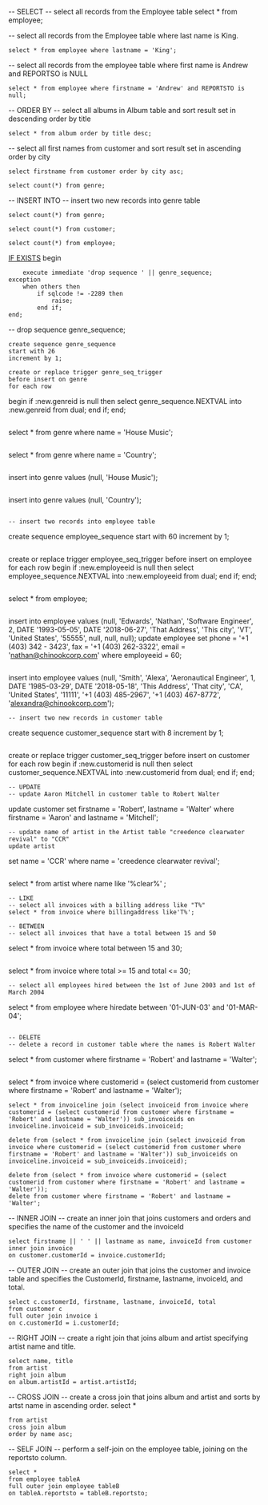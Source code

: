 -- SELECT
-- select all records from the Employee table
select * from employee;

-- select all records from the Employee table where last name is King.
```
select * from employee where lastname = 'King';
```

-- select all records from the employee table where first name is Andrew and REPORTSO is NULL
```
select * from employee where firstname = 'Andrew' and REPORTSTO is null;
```

-- ORDER BY
-- select all albums in Album table and sort result set in descending order by title
```
select * from album order by title desc;
```
-- select all first names from customer and sort result set in ascending order by city
```
select firstname from customer order by city asc;
```

```
select count(*) from genre;
```

-- INSERT INTO
-- insert two new records into genre table

```
select count(*) from genre;
```
```
select count(*) from customer;
```
```
select count(*) from employee;
```

[IF EXISTS](https://stackoverflow.com/questions/1799128/oracle-if-table-exists)
begin
```
    execute immediate 'drop sequence ' || genre_sequence;
exception
    when others then
        if sqlcode != -2289 then
            raise;
        end if;
end;
```

-- drop sequence genre_sequence;
```
create sequence genre_sequence
start with 26
increment by 1;
```
```
create or replace trigger genre_seq_trigger
before insert on genre
for each row
```
begin
    if :new.genreid is null then
        select genre_sequence.NEXTVAL into :new.genreid from dual;
    end if;
end;
```
```
select * from genre where name = 'House Music';
```
```
select * from genre where name = 'Country';
```
```
insert into genre values (null, 'House Music');
```
```
insert into genre values (null, 'Country');
```

-- insert two records into employee table
```
create sequence employee_sequence
start with 60
increment by 1;
```
```
create or replace trigger employee_seq_trigger
before insert on employee
for each row
begin 
    if :new.employeeid is null then
    select employee_sequence.NEXTVAL into :new.employeeid from dual;
    end if;
end;
```
```
select * from employee;
```
```
insert into employee
values (null, 'Edwards', 'Nathan', 'Software Engineer', 2, DATE '1993-05-05', DATE '2018-06-27', 'That Address', 'This city', 'VT', 'United States', '55555', null, null, null);
update employee
set phone = '+1 (403) 342 - 3423', fax = '+1 (403) 262-3322', email = 'nathan@chinookcorp.com'
where employeeid = 60;
```
```
insert into employee
values (null, 'Smith', 'Alexa', 'Aeronautical Engineer', 1, DATE '1985-03-29', DATE '2018-05-18', 'This Address', 'That city', 'CA', 'United States', '11111', '+1 (403) 485-2967', '+1 (403) 467-8772', 'alexandra@chinookcorp.com');
```
-- insert two new records in customer table
```
create sequence customer_sequence
start with 8
increment by 1;
```
```
create or replace trigger customer_seq_trigger
before insert on customer
for each row
begin
    if :new.customerid is null then
    select customer_sequence.NEXTVAL into :new.customerid from dual;
    end if;
end;
```
-- UPDATE
-- update Aaron Mitchell in customer table to Robert Walter
```
update customer
set firstname = 'Robert', lastname = 'Walter'
where firstname = 'Aaron' and lastname = 'Mitchell';
```
-- update name of artist in the Artist table "creedence clearwater revival" to "CCR"
update artist
```
set name = 'CCR'
where name = 'creedence clearwater revival';
```
```
select * from artist where name like '%clear%' ;
```
-- LIKE
-- select all invoices with a billing address like "T%"
select * from invoice where billingaddress like'T%';

-- BETWEEN
-- select all invoices that have a total between 15 and 50
```
select * from invoice where total between 15 and 30;
```
```
select * from invoice where total >= 15 and total <= 30;
```
-- select all employees hired between the 1st of June 2003 and 1st of March 2004
```
select * from employee where hiredate between '01-JUN-03' and '01-MAR-04';
```

-- DELETE
-- delete a record in customer table where the names is Robert Walter 
```
select * from customer where firstname = 'Robert' and lastname = 'Walter';
```
```
select * from invoice where customerid = (select customerid from customer where firstname = 'Robert' and lastname = 'Walter');
```
select * from invoiceline join (select invoiceid from invoice where customerid = (select customerid from customer where firstname = 'Robert' and lastname = 'Walter')) sub_invoiceids on invoiceline.invoiceid = sub_invoiceids.invoiceid;
```
```
delete from (select * from invoiceline join (select invoiceid from invoice where customerid = (select customerid from customer where firstname = 'Robert' and lastname = 'Walter')) sub_invoiceids on invoiceline.invoiceid = sub_invoiceids.invoiceid);
```
```
delete from (select * from invoice where customerid = (select customerid from customer where firstname = 'Robert' and lastname = 'Walter'));
delete from customer where firstname = 'Robert' and lastname = 'Walter';
```

-- INNER JOIN
-- create an inner join that joins customers and orders and specifies the name of the customer and the invoiceId
```
select firstname || ' ' || lastname as name, invoiceId from customer
inner join invoice
on customer.customerId = invoice.customerId;
```

-- OUTER JOIN
-- create an outer join that joins the customer and invoice table and specifies the CustomerId, firstname, lastname, invoiceId, and total.
```
select c.customerId, firstname, lastname, invoiceId, total
from customer c
full outer join invoice i
on c.customerId = i.customerId;
```

-- RIGHT JOIN
-- create a right join that joins album and artist specifying artist name and title.
```
select name, title
from artist
right join album
on album.artistId = artist.artistId;
```

-- CROSS JOIN
-- create a cross join that joins album and artist and sorts by artst name in ascending order.
select *
```
from artist
cross join album
order by name asc;
```

-- SELF JOIN
-- perform a self-join on the employee table, joining on the reportsto column.
```
select *
from employee tableA
full outer join employee tableB
on tableA.reportsto = tableB.reportsto;
```